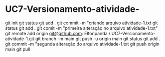 ﻿# UC7-Versionamento-atividade-
git init
git status
git add .
git commit -m "criando arquivo atividade-1.txt
git status
git add . 
git comit -m "primeira alteração no arquivo atividade-1.txt"
git remote add origin git@github.com: Eltonpanda / UC7-Versionamento-atividade-1.git
git branch -m main
git push -u origin main
git status
git add .
git commit -m "segunda alteração do arquivo atividade-1.txt
git push origin main
git pull
